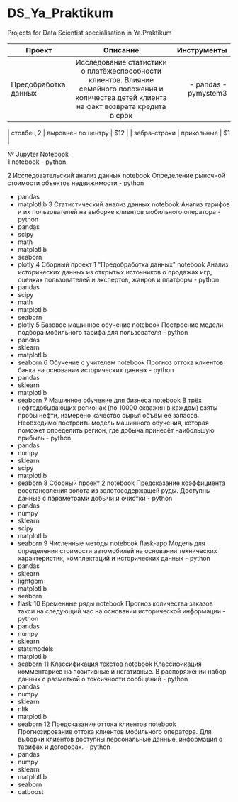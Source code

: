 # DS_Ya_Praktikum
Projects for Data Scientist specialisation in Ya.Praktikum

| Проект	      | Описание             | Инструменты|
| ------------- |:------------------:| -----:|
| Предобработка данных   | Исследование статистики о платёжеспособности клиентов. Влияние семейного положения и количества детей клиента на факт возврата кредита в срок   | - pandas - pymystem3|

| столбец 2     | выровнен по центру |   $12 |
| зебра-строки  | прикольные         |    $1 |

№	Jupyter Notebook		
1		notebook		- python

2	Исследовательский анализ данных	notebook	Определение рыночной стоимости объектов недвижимости	- python
- pandas
- matplotlib
3	Статистический анализ данных	notebook	Анализ тарифов и их пользователей на выборке клиентов мобильного оператора	- python
- pandas
- scipy
- math
- matplotlib
- seaborn
- plotly
4	Сборный проект 1 "Предобработка данных"	notebook	Анализ исторических данных из открытых источников о продажах игр, оценках пользователей и экспертов, жанров и платформ	- python
- pandas
- scipy
- math
- matplotlib
- seaborn
- plotly
5	Базовое машинное обучение	notebook	Построение модели подбора мобильного тарифа для пользователя	- python
- pandas
- sklearn
- matplotlib
- seaborn
6	Обучение с учителем	notebook	Прогноз оттока клиентов банка на основании исторических данных	- python
- pandas
- sklearn
- matplotlib
- seaborn
7	Машинное обучение для бизнеса	notebook	В трёх нефтедобывающих регионах (по 10000 скважин в каждом) взяты пробы нефти, измерено качество сырья объём её запасов. Необходимо построить модель машинного обучения, которая поможет определить регион, где добыча принесёт наибольшую прибыль	- python
- pandas
- numpy
- sklearn
- scipy
- matplotlib
- seaborn
8	Сборный проект 2	notebook	Предсказание коэффициента восстановления золота из золотосодержащей руды. Доступны данные с параметрами добычи и очистки	- python
- pandas
- numpy
- sklearn
- scipy
- matplotlib
- seaborn
9	Численные методы	notebook
flask-app	Модель для определения стоимости автомобилей на основании технических характеристик, комплектаций и исторических данных	- python
- pandas
- sklearn
- lightgbm
- matplotlib
- seaborn
- flask
10	Временные ряды	notebook	Прогноз количества заказов такси на следующий час на основании исторической информации	- python
- pandas
- numpy
- sklearn
- statsmodels
- matplotlib
- seaborn
11	Классификация текстов	notebook	Классификация комментариев на позитивные и негативные. В распоряжении набор данных с разметкой о токсичности сообщений	- python
- pandas
- numpy
- sklearn
- nltk
- matplotlib
- seaborn
12	Предсказание оттока клиентов	notebook	Прогнозирование оттока клиентов мобильного оператора. Для выборки клиентов доступны персональные данные, информация о тарифах и договорах.	- python
- pandas
- numpy
- sklearn
- matplotlib
- seaborn
- catboost
